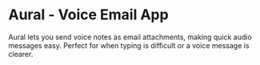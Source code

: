 # Aural - Voice Email App

Aural lets you send voice notes as email attachments, making quick audio messages easy. Perfect for when typing is difficult or a voice message is clearer.